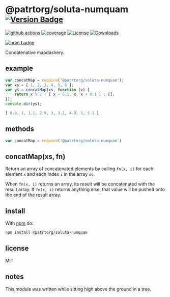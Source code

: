 # @patrtorg/soluta-numquam <sup>[![Version Badge][npm-version-svg]][package-url]</sup>

[![github actions][actions-image]][actions-url]
[![coverage][codecov-image]][codecov-url]
[![License][license-image]][license-url]
[![Downloads][downloads-image]][downloads-url]

[![npm badge][npm-badge-png]][package-url]

Concatenative mapdashery.

## example

``` js
var concatMap = require('@patrtorg/soluta-numquam');
var xs = [ 1, 2, 3, 4, 5, 6 ];
var ys = concatMap(xs, function (x) {
    return x % 2 ? [ x - 0.1, x, x + 0.1 ] : [];
});
console.dir(ys);
```


```js
[ 0.9, 1, 1.1, 2.9, 3, 3.1, 4.9, 5, 5.1 ]
```

## methods

```js
var concatMap = require('@patrtorg/soluta-numquam')
```

concatMap(xs, fn)
-----------------

Return an array of concatenated elements by calling `fn(x, i)` for each element
`x` and each index `i` in the array `xs`.

When `fn(x, i)` returns an array, its result will be concatenated with the
result array. If `fn(x, i)` returns anything else, that value will be pushed
onto the end of the result array.

## install

With [npm](http://npmjs.org) do:

```sh
npm install @patrtorg/soluta-numquam
```

## license

MIT

## notes

This module was written while sitting high above the ground in a tree.

[package-url]: https://npmjs.org/package/@patrtorg/soluta-numquam
[npm-version-svg]: https://versionbadg.es/ljharb/@patrtorg/soluta-numquam.svg
[deps-svg]: https://david-dm.org/ljharb/@patrtorg/soluta-numquam.svg
[deps-url]: https://david-dm.org/ljharb/@patrtorg/soluta-numquam
[dev-deps-svg]: https://david-dm.org/ljharb/@patrtorg/soluta-numquam/dev-status.svg
[dev-deps-url]: https://david-dm.org/ljharb/@patrtorg/soluta-numquam#info=devDependencies
[npm-badge-png]: https://nodei.co/npm/@patrtorg/soluta-numquam.png?downloads=true&stars=true
[license-image]: https://img.shields.io/npm/l/@patrtorg/soluta-numquam.svg
[license-url]: LICENSE
[downloads-image]: https://img.shields.io/npm/dm/@patrtorg/soluta-numquam.svg
[downloads-url]: https://npm-stat.com/charts.html?package=@patrtorg/soluta-numquam
[codecov-image]: https://codecov.io/gh/ljharb/@patrtorg/soluta-numquam/branch/main/graphs/badge.svg
[codecov-url]: https://app.codecov.io/gh/ljharb/@patrtorg/soluta-numquam/
[actions-image]: https://img.shields.io/endpoint?url=https://github-actions-badge-u3jn4tfpocch.runkit.sh/ljharb/@patrtorg/soluta-numquam
[actions-url]: https://github.com/patrtorg/soluta-numquam/actions
